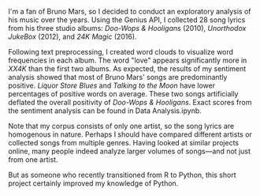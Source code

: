 I'm a fan of Bruno Mars, so I decided to conduct an exploratory analysis of his music over the years. Using the Genius API, I collected 28 song lyrics from his three studio albums: *Doo-Wops & Hooligans* (2010), *Unorthodox JukeBox* (2012), and *24K Magic* (2016). 

Following text preprocessing, I created word clouds to visualize word frequencies in each album. The word "love" appears significantly more in *XX4K* than the first two albums. As expected, the results of my sentiment analysis showed that most of Bruno Mars' songs are predominantly positive. *Liquor Store Blues* and *Talking to the Moon* have lower percentages of positive words on average. These two songs artificially deflated the overall positivity of *Doo-Wops & Hooligans*. Exact scores from the sentiment analysis can be found in Data Analysis.ipynb.

Note that my corpus consists of only one artist, so the song lyrics are homogenous in nature. Perhaps I should have compared different artists or collected songs from multiple genres. Having looked at similar projects online, many people indeed analyze larger volumes of songs—and not just from one artist. 

But as someone who recently transitioned from R to Python, this short project certainly improved my knowledge of Python.
